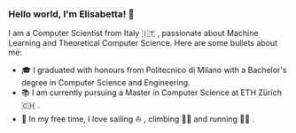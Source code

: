 ### Hello world, I'm Elisabetta! 👋


I am a Computer Scientist from Italy 🇮🇹 , passionate about Machine Learning and Theoretical Computer Science.
Here are some bullets about me:

-   🎓 I graduated with honours from Politecnico di Milano with a Bachelor's degree in Computer Science and Engineering.
-   📚 I am currently pursuing a Master in Computer Science at ETH Zürich 🇨🇭 .
-   🎲 In my free time, I love sailing ⛵️ , climbing 🧗‍♀️  and running 🏃‍♀️ .
